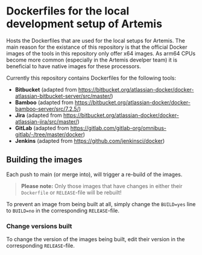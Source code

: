 # Dockerfiles for the local development setup of Artemis

Hosts the Dockerfiles that are used for the local setups for Artemis.
The main reason for the existance of this repository is that the official Docker images of the tools in this repository only offer x64 images. As arm64 CPUs become more common (especially in the Artemis develper team) it is beneficial to have native images for these processors.

Currently this repository contains Dockerfiles for the following tools:

- **Bitbucket** (adapted from <https://bitbucket.org/atlassian-docker/docker-atlassian-bitbucket-server/src/master/>)
- **Bamboo** (adapted from <https://bitbucket.org/atlassian-docker/docker-bamboo-server/src/7.2.5/>)
- **Jira** (adapted from <https://bitbucket.org/atlassian-docker/docker-atlassian-jira/src/master/>)
- **GitLab** (adapted from <https://gitlab.com/gitlab-org/omnibus-gitlab/-/tree/master/docker>)
- **Jenkins** (adapted from <https://github.com/jenkinsci/docker>)

## Building the images

Each push to main (or merge into), will trigger a re-build of the images.

> __Please note:__ Only those images that have changes in either their `Dockerfile` or `RELEASE`-file will be rebuilt!

To prevent an image from being built at all, simply change the `BUILD=yes` line to `BUILD=no` in the corresponding `RELEASE`-file.

### Change versions built

To change the version of the images being built, edit their version in the corresponding `RELEASE`-file.
